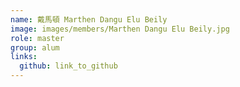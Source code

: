 ```yaml
---
name: 戴馬頓 Marthen Dangu Elu Beily 
image: images/members/Marthen Dangu Elu Beily.jpg 
role: master
group: alum
links:
  github: link_to_github 
---
```

